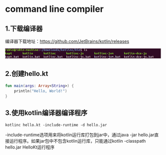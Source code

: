 # command line compiler
## 1.下载编译器
编译器下载地址：https://github.com/JetBrains/kotlin/releases

![kotlin-compiler.png](https://github.com/rczh/KotlinGuide/blob/master/Basic/kotlin_compiler.png)

## 2.创建hello.kt

```kotlin
fun main(args: Array<String>) {
    println("Hello, World!")
}
```

## 3.使用kotlin编译器编译程序

```
kotlinc hello.kt -include-runtime -d hello.jar
```

-include-runtime选项用来将kotlin运行库打包到jar中，通过java -jar hello.jar直接运行程序。如果jar包中不包含kotlin运行库，只能通过kotlin -classpath hello.jar HelloKt运行程序


